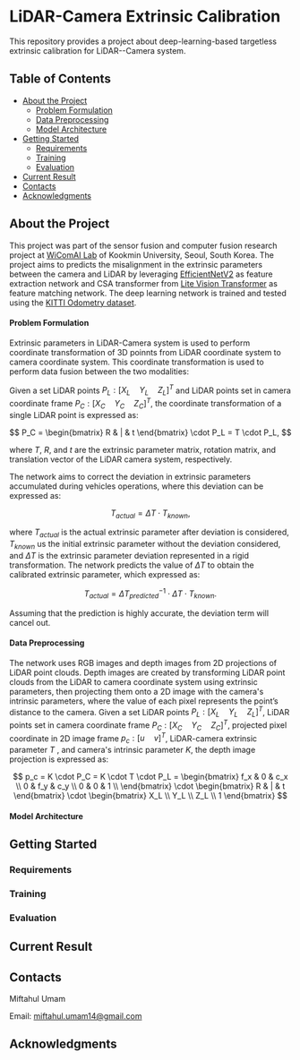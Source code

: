 # LiDAR-Camera Extrinsic Calibration
This repository provides a project about deep-learning-based targetless extrinsic calibration for LiDAR--Camera system.

## Table of Contents
- [About the Project](#about-the-project)
    * [Problem Formulation](#problem-formulation)
    * [Data Preprocessing](#data-preprocessing)
    * [Model Architecture](#model-architecture)
- [Getting Started](#getting-started)
    * [Requirements](#requirements)
    * [Training](#training)
    * [Evaluation](#evaluation)
- [Current Result](#current-result)
- [Contacts](#contacts)
- [Acknowledgments](#acknowledgments)

## About the Project 
This project was part of the sensor fusion and computer fusion research project at [WiComAI Lab](https://wireless.kookmin.ac.kr/) of Kookmin University, Seoul, South Korea. 
The project aims to predicts the misalignment in the extrinsic parameters between the camera and LiDAR by leveraging [EfficientNetV2](https://arxiv.org/abs/2104.00298) 
as feature extraction network and CSA transformer from [Lite Vision Transformer](https://arxiv.org/abs/2112.10809) as feature matching network. The deep learning network is trained 
and tested using the [KITTI Odometry dataset](https://www.cvlibs.net/datasets/kitti/eval_odometry.php).

#### Problem Formulation
Extrinsic parameters in LiDAR-Camera system is used to perform coordinate transformation of 3D poinnts from LiDAR coordinate system to camera coordinate system.
This coordinate transformation is used to perform data fusion between the two modalities:

Given a set LiDAR points $P_L: [X_L \quad Y_L \quad Z_L]^{T}$ and 
LiDAR points set in camera coordinate frame $P_C: [X_C \quad Y_C \quad Z_C]^{T}$, 
the coordinate transformation of a single LiDAR point
is expressed as:

$$
P_C = \begin{bmatrix} R & | & t \end{bmatrix} \cdot P_L = T \cdot P_L,
$$

where $T$, $R$, and $t$ are the extrinsic parameter matrix, rotation matrix, and translation vector of the LiDAR
camera system, respectively.

The network aims to correct the deviation in extrinsic parameters accumulated during vehicles operations, where this deviation can be expressed as:

$$ 
T_{actual} =  \Delta T \cdot T_{known}, 
$$

where $T_{actual}$ is the actual extrinsic parameter after deviation is considered, $T_{known}$ us the initial extrinsic parameter without the deviation considered, 
and $\Delta T$ is the extrinsic parameter deviation represented in a rigid transformation. 
The network predicts the value of $\Delta T$ to obtain the calibrated extrinsic parameter, which expressed as:

$$
T_{actual} = \Delta T_{predicted}^{-1} \cdot \Delta T \cdot T_{known}.
$$

Assuming that the prediction is highly accurate, the deviation term will cancel out.

#### Data Preprocessing
The network uses RGB images and depth images from 2D projections of LiDAR point clouds. 
Depth images are created by transforming LiDAR point clouds from the LiDAR to camera coordinate system using extrinsic parameters, 
then projecting them onto a 2D image with the camera's intrinsic parameters, 
where the value of each pixel represents the point’s distance to the camera.
Given a set LiDAR points $P_L: [X_L \quad Y_L \quad Z_L]^{T}$, 
LiDAR points set in camera coordinate frame $P_C: [X_C \quad Y_C \quad Z_C]^{T}$, 
projected pixel coordinate in 2D image frame $p_c: [u \quad v]^{T}$, LiDAR-camera extrinsic parameter $T$ , 
and camera's intrinsic parameter $K$, the depth image projection is expressed as:

$$
p_c = K \cdot P_C = K \cdot T \cdot P_L =  \begin{bmatrix} 
                                              f_x & 0 & c_x \\
                                              0 & f_y & c_y \\
                                              0 & 0 & 1 \\
                                           \end{bmatrix} \cdot 
                                           \begin{bmatrix} R & | & t \end{bmatrix} \cdot
                                           \begin{bmatrix} 
                                           X_L \\ 
                                           Y_L \\ 
                                           Z_L \\
                                           1
                                           \end{bmatrix} 
$$



#### Model Architecture


## Getting Started
### Requirements


### Training


### Evaluation


## Current Result


## Contacts
Miftahul Umam

Email:
miftahul.umam14@gmail.com

## Acknowledgments